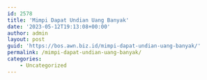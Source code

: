 ```yaml
---
id: 2578
title: 'Mimpi Dapat Undian Uang Banyak'
date: '2023-05-12T19:13:08+00:00'
author: admin
layout: post
guid: 'https://bos.awn.biz.id/mimpi-dapat-undian-uang-banyak/'
permalink: /mimpi-dapat-undian-uang-banyak/
categories:
    - Uncategorized
---
```


